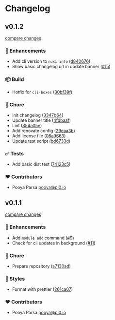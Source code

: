# Changelog

## v0.1.2

[compare changes](https://github.com/nuxt/nuxt/compare/v0.1.1...v0.1.2)


### 🚀 Enhancements

  - Add cli version to `nuxi info` ([d840676](https://github.com/nuxt/nuxt/commit/d840676))
  - Show basic changelog url in update banner ([#15](https://github.com/nuxt/nuxt/pull/15))

### 📦 Build

  - Hotfix for `cli-boxes` ([30bf39f](https://github.com/nuxt/nuxt/commit/30bf39f))

### 🏡 Chore

  - Init changelog ([3347b64](https://github.com/nuxt/nuxt/commit/3347b64))
  - Update banner title ([4fdbaaf](https://github.com/nuxt/nuxt/commit/4fdbaaf))
  - Lint ([854a05e](https://github.com/nuxt/nuxt/commit/854a05e))
  - Add renovate config ([29eaa3b](https://github.com/nuxt/nuxt/commit/29eaa3b))
  - Add license file ([08a9663](https://github.com/nuxt/nuxt/commit/08a9663))
  - Update test script ([bd6733d](https://github.com/nuxt/nuxt/commit/bd6733d))

### ✅ Tests

  - Add basic dist test ([74123c5](https://github.com/nuxt/nuxt/commit/74123c5))

### ❤️  Contributors

- Pooya Parsa <pooya@pi0.io>

## v0.1.1

[compare changes](https://github.com/nuxt/nuxt/compare/v3.2.0...v0.1.1)

### 🚀 Enhancements

- Add `module add` command ([#9](https://github.com/nuxt/nuxt/pull/9))
- Check for cli updates in background ([#11](https://github.com/nuxt/nuxt/pull/11))

### 🏡 Chore

- Prepare repository ([a7130ad](https://github.com/nuxt/nuxt/commit/a7130ad))

### 🎨 Styles

- Format with prettier ([261ca07](https://github.com/nuxt/nuxt/commit/261ca07))

### ❤️ Contributors

- Pooya Parsa <pooya@pi0.io>
